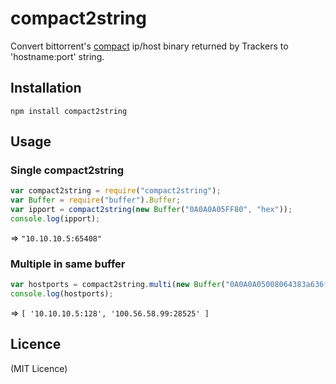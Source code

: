 # compact2string

Convert bittorrent's [compact](http://wiki.theory.org/BitTorrent_Tracker_Protocol#Peer_Dictionary_Format) ip/host binary returned by Trackers to 'hostname:port' string.

## Installation

```npm install compact2string```

## Usage

### Single compact2string	

```javascript
var compact2string = require("compact2string");
var Buffer = require("buffer").Buffer;
var ipport = compact2string(new Buffer("0A0A0A05FF80", "hex"));
console.log(ipport);
```

=> ```"10.10.10.5:65408" ```

### Multiple in same buffer
	
```javascript
var hostports = compact2string.multi(new Buffer("0A0A0A05008064383a636f6d", "hex"));
console.log(hostports);
```

=> ```[ '10.10.10.5:128', '100.56.58.99:28525' ]```

## Licence

(MIT Licence)
